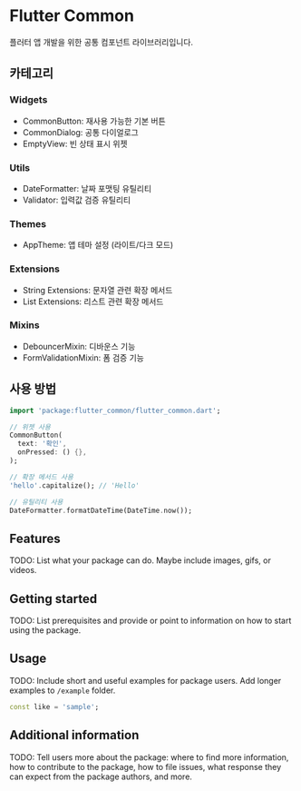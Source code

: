 <!--
This README describes the package. If you publish this package to pub.dev,
this README's contents appear on the landing page for your package.

For information about how to write a good package README, see the guide for
[writing package pages](https://dart.dev/tools/pub/writing-package-pages).

For general information about developing packages, see the Dart guide for
[creating packages](https://dart.dev/guides/libraries/create-packages)
and the Flutter guide for
[developing packages and plugins](https://flutter.dev/to/develop-packages).
-->

# Flutter Common

플러터 앱 개발을 위한 공통 컴포넌트 라이브러리입니다.

## 카테고리

### Widgets

- CommonButton: 재사용 가능한 기본 버튼
- CommonDialog: 공통 다이얼로그
- EmptyView: 빈 상태 표시 위젯

### Utils

- DateFormatter: 날짜 포맷팅 유틸리티
- Validator: 입력값 검증 유틸리티

### Themes

- AppTheme: 앱 테마 설정 (라이트/다크 모드)

### Extensions

- String Extensions: 문자열 관련 확장 메서드
- List Extensions: 리스트 관련 확장 메서드

### Mixins

- DebouncerMixin: 디바운스 기능
- FormValidationMixin: 폼 검증 기능

## 사용 방법

```dart
import 'package:flutter_common/flutter_common.dart';

// 위젯 사용
CommonButton(
  text: '확인',
  onPressed: () {},
);

// 확장 메서드 사용
'hello'.capitalize(); // 'Hello'

// 유틸리티 사용
DateFormatter.formatDateTime(DateTime.now());
```

## Features

TODO: List what your package can do. Maybe include images, gifs, or videos.

## Getting started

TODO: List prerequisites and provide or point to information on how to
start using the package.

## Usage

TODO: Include short and useful examples for package users. Add longer examples
to `/example` folder.

```dart
const like = 'sample';
```

## Additional information

TODO: Tell users more about the package: where to find more information, how to
contribute to the package, how to file issues, what response they can expect
from the package authors, and more.
